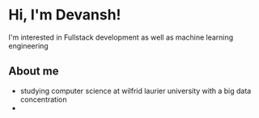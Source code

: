 # **Hi, I'm Devansh!**
I'm interested in Fullstack development as well as machine learning engineering 

## About me 
- studying computer science at wilfrid laurier university with a big data concentration
- 

